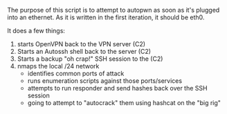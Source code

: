 The purpose of this script is to attempt to autopwn as soon as it's plugged into an ethernet.
As it is written in the first iteration, it should be eth0. 

It does a few things:
1) starts OpenVPN back to the VPN server (C2) 
2) Starts an Autossh shell back to the server (C2)
3) Starts a backup "oh crap!" SSH session to the (C2)
4) nmaps the local /24 network
   - identifies common ports of attack
   - runs enumeration scripts against those ports/services
   - attempts to run responder and send hashes back over the SSH session
   - going to attempt to "autocrack" them using hashcat on the "big rig"
